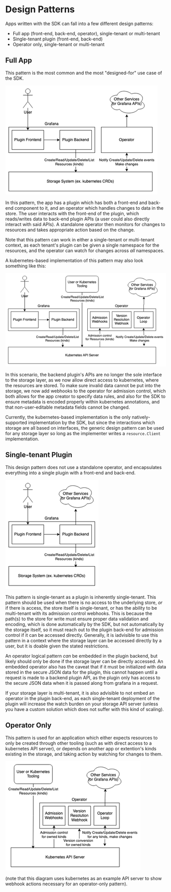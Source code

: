 # Design Patterns

Apps written with the SDK can fall into a few different design patterns:
* Full app (front-end, back-end, operator), single-tenant or multi-tenant
* Single-tenant plugin (front-end, back-end)
* Operator only, single-tenant or multi-tenant

## Full App

This pattern is the most common and the most "designed-for" use case of the SDK. 

![Simple diagram of a full app design](./diagrams/design_pattern_simple.png)

In this pattern, the app has a plugin which has both a front-end and back-end component to it, and an operator which handles changes to data in the store. 
The user interacts with the front-end of the plugin, which reads/writes data to back-end plugin APIs (a user could also directly interact with said APIs). 
A standalone operator then monitors for changes to resources and takes appropriate action based on the change.

Note that this pattern can work in either a single-tenant or multi-tenant context, as each tenant's plugin can be given a single namespace for the resources, 
and the operator can watch for changes across _all_ namespaces.

A kubernetes-based implementation of this pattern may also look something like this:

![Kubernetes-based full app design](./diagrams/design_pattern_kubernetes.png)

In this scenario, the backend plugin's APIs are no longer the sole interface to the storage layer, as we now allow direct access to kubernetes, 
where the resources are stored. To make sure invalid data cannot be put into the storage, we now add webhooks to the operator for admission control, 
which both allows for the app creator to specify data rules, and also for the SDK to ensure metadata is encoded properly within kubernetes annotations, 
and that non-user-editable metadata fields cannot be changed.

Currently, the kubernetes-based implementation is the only natively-supported implementation by the SDK, 
but since the interactions which storage are all based on interfaces, the generic design pattern can be used for any storage layer 
so long as the implementer writes a `resource.Client` implementation.

## Single-tenant Plugin

This design pattern does not use a standalone operator, and encapsulates everything into a single plugin with a front-end and back-end. 

![Plugin-only design pattern](./diagrams/design_pattern_plugin_only.png)

This pattern is single-tenant as a plugin is inherently single-tenant. This pattern should be used when there is no access to the underlying store, _or_ 
if there is access, the store itself is single-tenant, or has the ability to be multi-tenant with its admission control webhooks. 
This is because the path(s) to the store for write must ensure proper data validation and encoding, which is done automatically by the SDK, 
but not automatically by the storage itself, so it must reach out to the plugin back-end for admission control if it can be accessed directly. 
Generally, it is iadvisible to use this pattern in a context where the storage layer can be accessed directly by a user, but it is doable given the stated restrictions.

An operator logical pattern _can_ be embedded in the plugin backend, but likely should only be done if the storage layer can be directly accessed. 
An embedded operator also has the caveat that if it must be initialized with data stored in the secure JSON data for the plugin, 
this cannot happen until a request is made to a backend plugin API, as the plugin only has access to the secure JSON data when it is passed along from grafana in a request.

If your storage layer is multi-tenant, it is also advisible to not embed an operator in the plugin back-end, as each single-tenant deployment of the plugin will increase the watch burden on your storage API server (unless you have a custom solution which does not suffer with this kind of scaling).

## Operator Only

This pattern is used for an application which either expects resources to only be created through other tooling (such as with direct access to a kubernetes API server), 
or depends on another app or extention's kinds existing in the storage, and taking action by watching for changes to them.

![Operator-only design pattern](./diagrams/design_pattern_operator_only_kubernetes.png)

(note that this diagram uses kubernetes as an example API server to show webhook actions necessary for an operator-only pattern).

